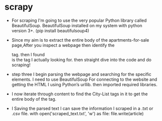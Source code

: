 # scrapy

* For  scraping I'm  going to use the very popular Python library called BeautifulSoup.
  BeautifulSoup installed on my system with python version 3+. (pip install beautifulsoup4)

* Since my aim is to extract the entire body of the apartments-for-sale page,After you inspect a webpage then  identify the <div> tag. 
  then I found   <div class="Grid-Cell w(100%)"> </div> is the tag I actually  looking for. then  straight dive into the code and do scraping!

* step three I begin parsing the webpage and searching for the specific elements. I need  to use BeautifulSoup For connecting to the website and getting the HTML I using Python’s urllib. then imported required libraries.

* I now iterate through content to find  the City-List tags in it to get the entire body of the tag.

* I Saving the parsed text I can save the information I scraped in a .txt or .csv file. with open('scraped_text.txt', 'w') as file: file.write(article)

